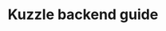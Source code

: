 ---
layout: full.html
algolia: true
title: Kuzzle backend guide
description: Kuzzle backend guide
order: 1700
---
